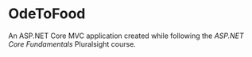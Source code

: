 # OdeToFood
An ASP.NET Core MVC application created while following the *ASP.NET Core Fundamentals* Pluralsight course.
